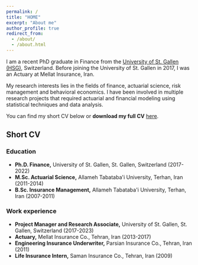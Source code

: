 ```yaml
---
permalink: /
title: "HOME"
excerpt: "About me"
author_profile: true
redirect_from: 
  - /about/
  - /about.html
---
```


I am a recent PhD graduate in Finance from the [University of St. Gallen (HSG)](https://www.unisg.ch/en/), Switzerland. Before joining the University of St. Gallen in 2017, I was an Actuary at Mellat Insurance, Iran.

My research interests lies in the fields of finance, actuarial science, risk management and behavioral economics. I have been involved in multiple research projects that required actuarial and financial modeling using statistical techniques and data analysis.  

You can find my short CV below or **download my full CV** [here](http://omidghavibazoo.github.io/files/CV-Ghavibazoo.pdf).
## Short CV ##  
### Education ###
* **Ph.D. Finance,** University of St. Gallen, St. Gallen, Switzerland (2017-2022)
* **M.Sc. Actuarial Science,** Allameh Tabataba'i University, Terhan, Iran (2011-2014)
* **B.Sc. Insurance Management,** Allameh Tabataba'i University, Terhan, Iran (2007-2011)

### Work experience ###
* **Project Manager and Research Associate,** University of St. Gallen, St. Gallen, Switzerland (2017-2023)
* **Actuary,** Mellat Insurance Co., Tehran, Iran (2013-2017)
* **Engineering Insurance Underwriter,** Parsian Insurance Co., Tehran, Iran (2011)
* **Life Insurance Intern,** Saman Insurance Co., Tehran, Iran (2009)
